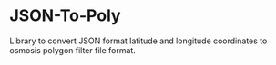 # JSON-To-Poly
Library to convert JSON format latitude and longitude coordinates to osmosis polygon filter file format.
